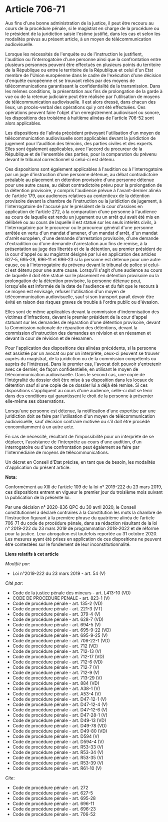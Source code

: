 # Article 706-71

Aux fins d'une bonne administration de la justice, il peut être recouru au cours de la procédure pénale, si le magistrat en
charge de la procédure ou le président de la juridiction saisie l'estime justifié, dans les cas et selon les modalités prévus
au présent article, à un moyen de télécommunication audiovisuelle.

Lorsque les nécessités de l'enquête ou de l'instruction le justifient, l'audition ou l'interrogatoire d'une personne ainsi
que la confrontation entre plusieurs personnes peuvent être effectués en plusieurs points du territoire de la République ou
entre le territoire de la République et celui d'un Etat membre de l'Union européenne dans le cadre de l'exécution d'une
décision d'enquête européenne et se trouvant reliés par des moyens de télécommunications garantissant la confidentialité de
la transmission. Dans les mêmes conditions, la présentation aux fins de prolongation de la garde à vue ou de la retenue
judiciaire peut être réalisée par l'utilisation de moyens de télécommunication audiovisuelle. Il est alors dressé, dans
chacun des lieux, un procès-verbal des opérations qui y ont été effectuées. Ces opérations peuvent faire l'objet d'un
enregistrement audiovisuel ou sonore, les dispositions des troisième à huitième alinéas de l'article 706-52 sont alors
applicables.

Les dispositions de l'alinéa précédent prévoyant l'utilisation d'un moyen de télécommunication audiovisuelle sont applicables
devant la juridiction de jugement pour l'audition des témoins, des parties civiles et des experts. Elles sont également
applicables, avec l'accord du procureur de la République et de l'ensemble des parties, pour la comparution du prévenu devant
le tribunal correctionnel si celui-ci est détenu.

Ces dispositions sont également applicables à l'audition ou à l'interrogatoire par un juge d'instruction d'une personne
détenue, au débat contradictoire préalable au placement en détention provisoire d'une personne détenue pour une autre cause,
au débat contradictoire prévu pour la prolongation de la détention provisoire, y compris l'audience prévue à l'avant-dernier
alinéa de l'article 179, aux audiences relatives au contentieux de la détention provisoire devant la chambre de l'instruction
ou la juridiction de jugement, à l'interrogatoire de l'accusé par le président de la cour d'assises en application de
l'article 272, à la comparution d'une personne à l'audience au cours de laquelle est rendu un jugement ou un arrêt qui avait
été mis en délibéré ou au cours de laquelle il est statué sur les seuls intérêts civils, à l'interrogatoire par le procureur
ou le procureur général d'une personne arrêtée en vertu d'un mandat d'amener, d'un mandat d'arrêt, d'un mandat d'arrêt
européen, d'une demande d'arrestation provisoire, d'une demande d'extradition ou d'une demande d'arrestation aux fins de
remise, à la présentation au juge des libertés et de la détention, au premier président de la cour d'appel ou au magistrat
désigné par lui en application des articles 627-5,
695-28, 696-11 et 696-23 si la personne est détenue pour une autre cause, ou à l'interrogatoire du prévenu devant le tribunal
de police si celui-ci est détenu pour une autre cause. Lorsqu'il s'agit d'une audience au cours de laquelle il doit être
statué sur le placement en détention provisoire ou la prolongation de la détention provisoire, la personne détenue peut,
lorsqu'elle est informée de la date de l'audience et du fait que le recours à ce moyen est envisagé, refuser l'utilisation
d'un moyen de télécommunication audiovisuelle, sauf si son transport paraît devoir être évité en raison des risques graves de
trouble à l'ordre public ou d'évasion.

Elles sont de même applicables devant la commission d'indemnisation des victimes d'infractions, devant le premier président
de la cour d'appel statuant sur les demandes de réparation d'une détention provisoire, devant la Commission nationale de
réparation des détentions, devant la commission d'instruction des demandes en révision et en réexamen et devant la cour de
révision et de réexamen.

Pour l'application des dispositions des alinéas précédents, si la personne est assistée par un avocat ou par un interprète,
ceux-ci peuvent se trouver auprès du magistrat, de la juridiction ou de la commission compétents ou auprès de l'intéressé.
Dans le premier cas, l'avocat doit pouvoir s'entretenir avec ce dernier, de façon confidentielle, en utilisant le moyen de
télécommunication audiovisuelle. Dans le second cas, une copie de l'intégralité du dossier doit être mise à sa disposition
dans les locaux de détention sauf si une copie de ce dossier lui a déjà été remise. Si ces dispositions s'appliquent au cours
d'une audience, celle-ci doit se tenir dans des conditions qui garantissent le droit de la personne à présenter elle-même ses
observations.

Lorsqu'une personne est détenue, la notification d'une expertise par une juridiction doit se faire par l'utilisation d'un
moyen de télécommunication audiovisuelle, sauf décision contraire motivée ou s'il doit être procédé concomitamment à un autre
acte.

En cas de nécessité, résultant de l'impossibilité pour un interprète de se déplacer, l'assistance de l'interprète au cours
d'une audition, d'un interrogatoire ou d'une confrontation peut également se faire par l'intermédiaire de moyens de
télécommunications.

Un décret en Conseil d'Etat précise, en tant que de besoin, les modalités d'application du présent article.

**Nota:**

Conformément au XIII de l’article 109 de la loi n° 2019-222 du 23 mars 2019, ces dispositions entrent en vigueur le premier
jour du troisième mois suivant la publication de la présente loi.

Par une décision n° 2020-836 QPC du 30 avril 2020, le Conseil constitutionnel a déclaré contraires à la Constitution les mots
la chambre de l’instruction figurant à la première phrase du quatrième alinéa de l’article 706-71 du code de procédure
pénale, dans sa rédaction résultant de la loi n° 2019-222 du 23 mars 2019 de programmation 2018-2022 et de réforme pour la
justice. Leur abrogation est toutefois reportée au 31 octobre 2020. Les mesures ayant été prises en application de ces
dispositions ne peuvent être contestées sur le fondement de leur inconstitutionnalité.

**Liens relatifs à cet article**

_Modifié par_:

  - Loi n°2019-222 du 23 mars 2019 - art. 54 (V)

_Cité par_:

  - Code de la justice pénale des mineurs - art. L413-10 (VD)
  - CODE DE PROCEDURE PENALE - art. 823-1 (V)
  - Code de procédure pénale - art. 135-2 (VD)
  - Code de procédure pénale - art. 221-3 (VT)
  - Code de procédure pénale - art. 379-4 (V)
  - Code de procédure pénale - art. 628-7 (VD)
  - Code de procédure pénale - art. 694-5 (V)
  - Code de procédure pénale - art. 695-9-22 (VD)
  - Code de procédure pénale - art. 695-9-25 (V)
  - Code de procédure pénale - art. 706-22-1 (VD)
  - Code de procédure pénale - art. 712 (VD)
  - Code de procédure pénale - art. 712-13 (V)
  - Code de procédure pénale - art. 712-17 (VD)
  - Code de procédure pénale - art. 712-6 (VD)
  - Code de procédure pénale - art. 712-7 (V)
  - Code de procédure pénale - art. 712-9 (V)
  - Code de procédure pénale - art. 713-29 (V)
  - Code de procédure pénale - art. 884 (VD)
  - Code de procédure pénale - art. A38-1 (V)
  - Code de procédure pénale - art. A53-4 (V)
  - Code de procédure pénale - art. D47-12-1 (V)
  - Code de procédure pénale - art. D47-12-4 (V)
  - Code de procédure pénale - art. D47-12-6 (V)
  - Code de procédure pénale - art. D47-28-1 (V)
  - Code de procédure pénale - art. D49-13 (VD)
  - Code de procédure pénale - art. D49-78 (VD)
  - Code de procédure pénale - art. D49-80 (VD)
  - Code de procédure pénale - art. D594 (V)
  - Code de procédure pénale - art. D594-4 (V)
  - Code de procédure pénale - art. R53-33 (V)
  - Code de procédure pénale - art. R53-34 (V)
  - Code de procédure pénale - art. R53-35 (V)
  - Code de procédure pénale - art. R53-39 (V)
  - Code de procédure pénale - art. R61-10 (V)

_Cite_:

  - Code de procédure pénale - art. 272
  - Code de procédure pénale - art. 627-5
  - Code de procédure pénale - art. 695-28
  - Code de procédure pénale - art. 696-11
  - Code de procédure pénale - art. 696-23
  - Code de procédure pénale - art. 706-52
